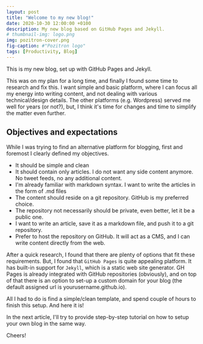 ```yaml
---
layout: post
title: "Welcome to my new blog!"
date: 2020-10-30 12:00:00 +0100
description: My new blog based on GitHub Pages and Jekyll.
# thumbnail-img: logo.png
img: pozitron-cover.png
fig-caption: #"Pozitron logo"
tags: [Productivity, Blog]
---
```

This is my new blog, set up with GitHub Pages and Jekyll.

This was on my plan for a long time, and finally I found some time to research and fix this. I want simple and basic platform, where I can focus all my energy into writing content, and not dealing with various technical/design details. The other platforms (e.g. Wordpress) served me well for years (or not?), but, I think it's time for changes and time to simplify the matter even further.

## Objectives and expectations

While I was trying to find an alternative platform for blogging, first and foremost I clearly defined my objectives.

- It should be simple and clean
- It should contain only articles. I do not want any side content anymore. No tweet feeds, no any additional content.
- I'm already familiar with markdown syntax. I want to write the articles in the form of .md files
- The content should reside on a git repository. GitHub is my preferred choice.
- The repository not necessarily should be private, even better, let it be a public one.
- I want to write an article, save it as a markdown file, and push it to a git repository.
- Prefer to host the repository on GitHub. It will act as a CMS, and I can write content directly from the web.

After a quick research, I found that there are plenty of options that fit these requirements. But, I found that `GitHub Pages` is quite appealing platform. It has built-in support for `Jekyll`, which is a static web site generator. GH Pages is already integrated with GitHub repositories (obviously), and on top of that there is an option to set-up a custom domain for your blog (the default assigned url is yourusername.github.io).

All I had to do is find a simple/clean template, and spend couple of hours to finish this setup. And here it is!

In the next article, I'll try to provide step-by-step tutorial on how to setup your own blog in the same way.

Cheers!